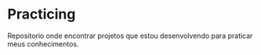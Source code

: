 # Practicing

Repositorio onde encontrar projetos que estou desenvolvendo para praticar meus conhecimentos.